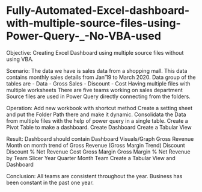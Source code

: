 # Fully-Automated-Excel-dashboard-with-multiple-source-files-using-Power-Query-_-No-VBA-used

Objective: Creating Excel Dashboard using multiple source files without using VBA.


Scenario: The data we have is sales data from a shopping mall. This data contains monthly sales details from Jan’19 to March 2020.
Data group of the tables are - 
Data - Gross Sales -  Discount - Cost
Having multiple files with multiple worksheets
There are five teams working on sales department
Source files are used in Power Query directly connecting from the folders.


Operation:
Add new workbook with shortcut method
Create a setting sheet and put the Folder Path there and make it dynamic.
Consolidata the Data from multiple files with the help of power query in a single table. 
Create a Pivot Table to make a dashboard.
Create Dashboard
Create a Tabular View


Result: Dashboard should contain 
Dashboard Visuals/Graph
Gross Revenue
Month on month trend of Gross Revenue (Gross Margin Trend)
Discount 
Discount %
Net Revenue
Cost
Gross Margin
Gross Margin %
Net Revenue by Team
Slicer
Year
Quarter
Month
Team
Create a Tabular View and Dashboard

Conclusion:
All teams are consistent throughout the year.
Business has been constant in the past one year. 
